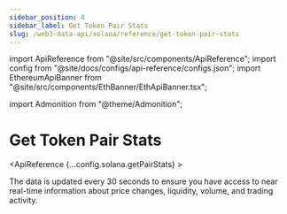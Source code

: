 ```yaml
---
sidebar_position: 4
sidebar_label: Get Token Pair Stats
slug: /web3-data-api/solana/reference/get-token-pair-stats
---
```


import ApiReference from "@site/src/components/ApiReference";
import config from "@site/docs/configs/api-reference/configs.json";
import EthereumApiBanner from "@site/src/components/EthBanner/EthApiBanner.tsx";

import Admonition from "@theme/Admonition";

# Get Token Pair Stats

<ApiReference {...config.solana.getPairStats} >
<EthereumApiBanner
  customTitle="Looking for token pair stats on EVM?"
  customText="Access token pair stats on EVM using our API."
  customButtonText="Explore EVM API"
  customButtonLink="/web3-data-api/evm/reference/get-token-pair-stats"
/>

<Admonition type="info" title="Note">

<p>
The data is updated every 30 seconds to ensure you have access to near real-time information about price changes, liquidity, volume, and trading activity.

</p>
</Admonition>
</ApiReference>
